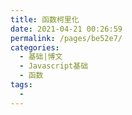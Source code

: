 ```yaml
---
title: 函数柯里化
date: 2021-04-21 00:26:59
permalink: /pages/be52e7/
categories:
  - 基础|博文
  - Javascript基础
  - 函数
tags:
  - 
---
```


